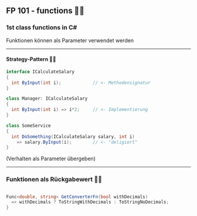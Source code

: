 ## FP 101 - functions 🧔🏻

### 1st class functions in C#

Funktionen können als Parameter verwendet werden

---

#### Strategy-Pattern 🧔🏻

```csharp
interface ICalculateSalary
{
  int ByInput(int i);            // <- Methodensignatur
}

class Manager: ICalculateSalary
{
  int ByInput(int i) => i*2;     // <- Implementierung
}
```

```csharp
class SomeService
{
  int DoSomething(ICalculateSalary salary, int i) 
    => salary.ByInput(i);        // <- "deligiert"
}
```

(Verhalten als Parameter übergeben)

---

### Funktionen als Rückgabewert 🧔🏻

```csharp

Func<double, string> GetConverterFn(bool withDecimals) 
  => withDecimals ? ToStringWithDecimals : ToStringNoDecimals;
}

```